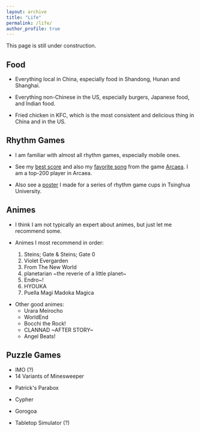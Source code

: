 ```yaml
---
layout: archive
title: "Life"
permalink: /life/
author_profile: true
---
```


This page is still under construction.

## Food

- Everything local in China, especially food in Shandong, Hunan and Shanghai.

- Everything non-Chinese in the US, especially burgers, Japanese food, and Indian food.

- Fried chicken in KFC, which is the most consistent and delicious thing in China and in the US.

## Rhythm Games

- I am familiar with almost all rhythm games, especially mobile ones.

- See my [best score](/../images/testify.jpg) and also my [favorite song](/../images/corps.jpg) from the game [Arcaea](https://arcaea.lowiro.com/). I am a top-200 player in Arcaea. 

- Also see a [poster](/../images/tusile.pdf) I made for a series of rhythm game cups in Tsinghua University.

## Animes

- I think I am not typically an expert about animes, but just let me recommend some.

- Animes I most recommend in order:
  1. Steins; Gate & Steins; Gate 0
  2. Violet Evergarden
  3. From The New World
  4. planetarian ~the reverie of a little planet~
  5. Endro~!
  6. HYOUKA
  7. Puella Magi Madoka Magica

+ Other good animes:
  - Urara Meirocho
  - WorldEnd
  - Bocchi the Rock!
  - CLANNAD ~AFTER STORY~
  - Angel Beats!

## Puzzle Games

- IMO (?)
- 14 Variants of Minesweeper

+ Patrick's Parabox

+ Cypher

+ Gorogoa

+ Tabletop Simulator (?)